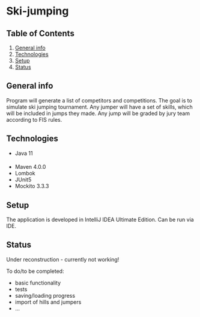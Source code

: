 # Ski-jumping

## Table of Contents
1. [General info](#General-info)
2. [Technologies](#Technologies)
3. [Setup](#Setup)
4. [Status](#Status)

## General info
Program will generate a list of competitors and competitions. The goal is to simulate ski jumping tournament.
Any jumper will have a set of skills, which will be included in jumps they made.
Any jump will be graded by jury team according to FIS rules.

## Technologies
- Java 11
####
- Maven 4.0.0
- Lombok 
- JUnit5
- Mockito 3.3.3

## Setup
The application is developed in IntelliJ IDEA Ultimate Edition.
Can be run via IDE. 


## Status
Under reconstruction - currently not working!

To do/to be completed:
* basic functionality
* tests
* saving/loading progress
* import of hills and jumpers  
* ...

